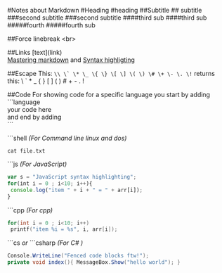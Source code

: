 #Notes about Markdown 
#Heading \#heading
##Subtitle \#\# subtitle
###second subtitle \#\#\#second subtitle
####third sub \#\#\#\#third sub
#####fourth \#\#\#\#\#fourth sub

##Force linebreak
\<br\>

##Links
\[text\](link)<br>
[Mastering markdown](https://guides.github.com/features/mastering-markdown/)
 and
[Syntax highligting](https://support.codebasehq.com/articles/tips-tricks/syntax-highlighting-in-markdown)

##Escape
This: ``` \\ \` \* \_ \{ \} \[ \] \( \) \# \+ \- \. \! ``` returns this: \\ \` \* \_ \{ \} \[ \] \( \) \# \+ \- \. \!

##Code
For showing code for a specific language you start by adding<br>
\`\`\`language<br>
your code here<br>
and end by adding <br>
\`\`\`<br>

\`\`\`shell   <i>(For Command line linux and dos)</i><br>
```shell
cat file.txt
```
\`\`\`js <i>(For JavaScript)</i><br>
```js
var s = "JavaScript syntax highlighting";
for(int i = 0 ; i<10; i++){
 console.log("item " + i + " = " + arr[i]);
}
```
\`\`\`cpp <i>(For cpp)</i>
```cpp
for(int i = 0 ; i<10; i++)
 printf("item %i = %s", i, arr[i]);

```
\`\`\`cs <i> or </i> \`\`\`csharp <i>(For C# )</i>
```cs
Console.WriteLine("Fenced code blocks ftw!");
private void index(){ MessageBox.Show("hello world"); }
```
